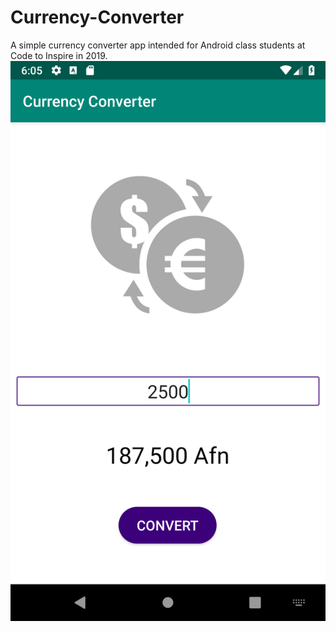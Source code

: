 # Currency-Converter
A simple currency converter app intended for Android class students at Code to Inspire in 2019.
![GitHub Logo](https://github.com/Aalem/Currency-Converter/blob/master/Screenshot.png)
